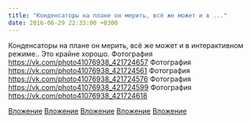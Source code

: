 ```yaml
---
title: "Конденсаторы на плане он мерить, всё же может и в ..."
date: 2016-06-29 22:33:00 +0300
---
```


Конденсаторы на плане он мерить, всё же может и в интерактивном режиме.. Это крайне хорошо.
Фотография
https://vk.com/photo41076938_421724657
Фотография
https://vk.com/photo41076938_421724561
Фотография
https://vk.com/photo41076938_421724576
Фотография
https://vk.com/photo41076938_421724599
Фотография
https://vk.com/photo41076938_421724618

[Вложение](https://vk.com/photo41076938_421724657)
[Вложение](https://vk.com/photo41076938_421724561)
[Вложение](https://vk.com/photo41076938_421724576)
[Вложение](https://vk.com/photo41076938_421724599)
[Вложение](https://vk.com/photo41076938_421724618)
